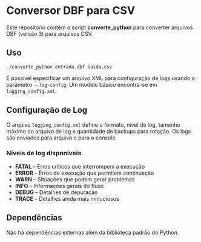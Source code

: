 # Conversor DBF para CSV

Este repositório contém o script **converte_python** para converter arquivos
DBF (versão 3) para arquivos CSV.

## Uso

```
./converte_python entrada.dbf saida.csv
```

É possível especificar um arquivo XML para configuração de logs usando o
parâmetro `--log-config`. Um modelo básico encontra-se em `logging_config.xml`.

## Configuração de Log

O arquivo `logging_config.xml` define o formato, nível de log, tamanho máximo
do arquivo de log e quantidade de backups para rotação. Os logs são enviados
para arquivo e para o console.

### Níveis de log disponíveis

- **FATAL** – Erros críticos que interrompem a execução
- **ERROR** – Erros de execução que permitem continuação
- **WARN** – Situações que podem gerar problemas
- **INFO** – Informações gerais do fluxo
- **DEBUG** – Detalhes de depuração
- **TRACE** – Detalhes ainda mais minuciosos

## Dependências

Não há dependências externas além da biblioteca padrão do Python.
